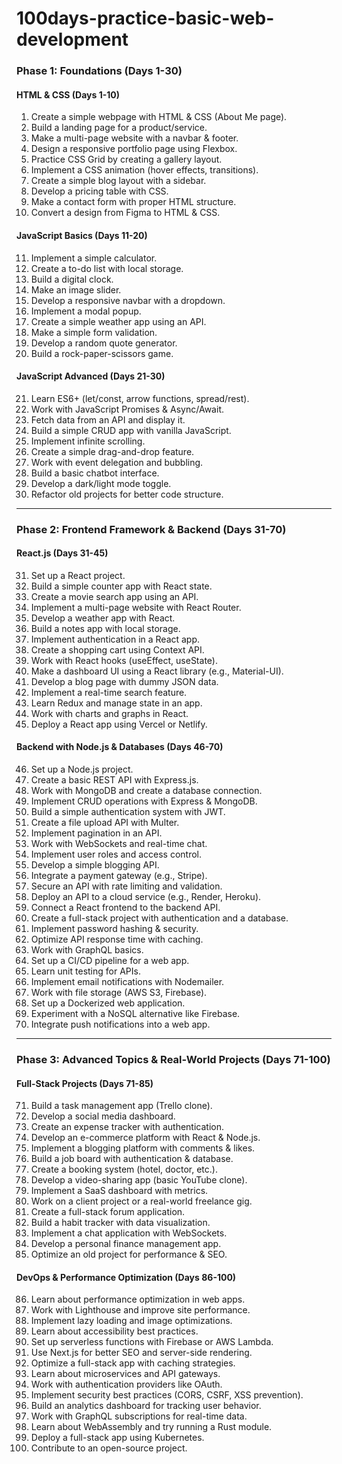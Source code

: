 # 100days-practice-basic-web-development

### Phase 1: Foundations (Days 1-30)
#### HTML & CSS (Days 1-10)
1. Create a simple webpage with HTML & CSS (About Me page).  
2. Build a landing page for a product/service.  
3. Make a multi-page website with a navbar & footer.  
4. Design a responsive portfolio page using Flexbox.  
5. Practice CSS Grid by creating a gallery layout.  
6. Implement a CSS animation (hover effects, transitions).  
7. Create a simple blog layout with a sidebar.  
8. Develop a pricing table with CSS.  
9. Make a contact form with proper HTML structure.  
10. Convert a design from Figma to HTML & CSS.  

#### JavaScript Basics (Days 11-20)
11. Implement a simple calculator.  
12. Create a to-do list with local storage.  
13. Build a digital clock.  
14. Make an image slider.  
15. Develop a responsive navbar with a dropdown.  
16. Implement a modal popup.  
17. Create a simple weather app using an API.  
18. Make a simple form validation.  
19. Develop a random quote generator.  
20. Build a rock-paper-scissors game.  

#### JavaScript Advanced (Days 21-30)
21. Learn ES6+ (let/const, arrow functions, spread/rest).  
22. Work with JavaScript Promises & Async/Await.  
23. Fetch data from an API and display it.  
24. Build a simple CRUD app with vanilla JavaScript.  
25. Implement infinite scrolling.  
26. Create a simple drag-and-drop feature.  
27. Work with event delegation and bubbling.  
28. Build a basic chatbot interface.  
29. Develop a dark/light mode toggle.  
30. Refactor old projects for better code structure.  

---

### Phase 2: Frontend Framework & Backend (Days 31-70)
#### React.js (Days 31-45)
31. Set up a React project.  
32. Build a simple counter app with React state.  
33. Create a movie search app using an API.  
34. Implement a multi-page website with React Router.  
35. Develop a weather app with React.  
36. Build a notes app with local storage.  
37. Implement authentication in a React app.  
38. Create a shopping cart using Context API.  
39. Work with React hooks (useEffect, useState).  
40. Make a dashboard UI using a React library (e.g., Material-UI).  
41. Develop a blog page with dummy JSON data.  
42. Implement a real-time search feature.  
43. Learn Redux and manage state in an app.  
44. Work with charts and graphs in React.  
45. Deploy a React app using Vercel or Netlify.  

#### Backend with Node.js & Databases (Days 46-70)
46. Set up a Node.js project.  
47. Create a basic REST API with Express.js.  
48. Work with MongoDB and create a database connection.  
49. Implement CRUD operations with Express & MongoDB.  
50. Build a simple authentication system with JWT.  
51. Create a file upload API with Multer.  
52. Implement pagination in an API.  
53. Work with WebSockets and real-time chat.  
54. Implement user roles and access control.  
55. Develop a simple blogging API.  
56. Integrate a payment gateway (e.g., Stripe).  
57. Secure an API with rate limiting and validation.  
58. Deploy an API to a cloud service (e.g., Render, Heroku).  
59. Connect a React frontend to the backend API.  
60. Create a full-stack project with authentication and a database.  
61. Implement password hashing & security.  
62. Optimize API response time with caching.  
63. Work with GraphQL basics.  
64. Set up a CI/CD pipeline for a web app.  
65. Learn unit testing for APIs.  
66. Implement email notifications with Nodemailer.  
67. Work with file storage (AWS S3, Firebase).  
68. Set up a Dockerized web application.  
69. Experiment with a NoSQL alternative like Firebase.  
70. Integrate push notifications into a web app.  

---

### Phase 3: Advanced Topics & Real-World Projects (Days 71-100)
#### Full-Stack Projects (Days 71-85)
71. Build a task management app (Trello clone).  
72. Develop a social media dashboard.  
73. Create an expense tracker with authentication.  
74. Develop an e-commerce platform with React & Node.js.  
75. Implement a blogging platform with comments & likes.  
76. Build a job board with authentication & database.  
77. Create a booking system (hotel, doctor, etc.).  
78. Develop a video-sharing app (basic YouTube clone).  
79. Implement a SaaS dashboard with metrics.  
80. Work on a client project or a real-world freelance gig.  
81. Create a full-stack forum application.  
82. Build a habit tracker with data visualization.  
83. Implement a chat application with WebSockets.  
84. Develop a personal finance management app.  
85. Optimize an old project for performance & SEO.  

#### DevOps & Performance Optimization (Days 86-100)
86. Learn about performance optimization in web apps.  
87. Work with Lighthouse and improve site performance.  
88. Implement lazy loading and image optimizations.  
89. Learn about accessibility best practices.  
90. Set up serverless functions with Firebase or AWS Lambda.  
91. Use Next.js for better SEO and server-side rendering.  
92. Optimize a full-stack app with caching strategies.  
93. Learn about microservices and API gateways.  
94. Work with authentication providers like OAuth.  
95. Implement security best practices (CORS, CSRF, XSS prevention).  
96. Build an analytics dashboard for tracking user behavior.  
97. Work with GraphQL subscriptions for real-time data.  
98. Learn about WebAssembly and try running a Rust module.  
99. Deploy a full-stack app using Kubernetes.  
100. Contribute to an open-source project.
